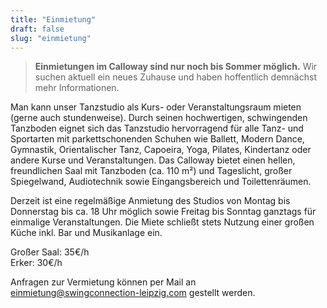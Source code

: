 ```yaml
---
title: "Einmietung"
draft: false
slug: "einmietung"
---
```


> **Einmietungen im Calloway sind nur noch bis Sommer möglich.** Wir suchen aktuell ein neues Zuhause und haben hoffentlich demnächst mehr Informationen.

Man kann unser Tanzstudio als Kurs- oder Veranstaltungsraum mieten (gerne auch stundenweise). Durch seinen hochwertigen, schwingenden Tanzboden eignet sich das Tanzstudio hervorragend für alle Tanz- und Sportarten mit parkettschonenden Schuhen wie Ballett, Modern Dance, Gymnastik, Orientalischer Tanz, Capoeira, Yoga, Pilates, Kindertanz oder andere Kurse und Veranstaltungen. Das Calloway bietet einen hellen, freundlichen Saal mit Tanzboden (ca. 110 m²) und Tageslicht, großer Spiegelwand, Audiotechnik sowie Eingangsbereich und Toilettenräumen.

Derzeit ist eine regelmäßige Anmietung des Studios von Montag bis Donnerstag bis ca. 18 Uhr möglich sowie Freitag bis Sonntag ganztags für einmalige Veranstaltungen. Die Miete schließt stets Nutzung einer großen Küche inkl. Bar und Musikanlage ein.

Großer Saal: 35€/h  
Erker: 30€/h

Anfragen zur Vermietung können per Mail an einmietung@swingconnection-leipzig.com gestellt werden.
